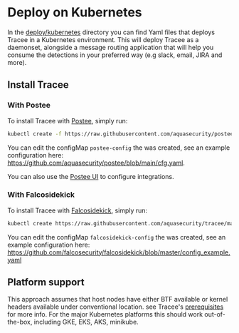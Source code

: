 # Deploy on Kubernetes

In the [deploy/kubernetes](https://github.com/aquasecurity/tracee/blob/main/deploy/kubernetes) directory you can find Yaml files that deploys Tracee in a Kubernetes environment. This will deploy Tracee as a daemonset, alongside a message routing application that will help you consume the detections in your preferred way (e.g slack, email, JIRA and more).

## Install Tracee

### With Postee

To install Tracee with [Postee](https://github.com/aquasecurity/postee), simply run:

``` bash
kubectl create -f https://raw.githubusercontent.com/aquasecurity/postee/main/deploy/kubernetes/postee.yaml https://raw.githubusercontent.com/aquasecurity/tracee/main/deploy/kubernetes/tracee-postee/tracee.yaml
```

You can edit the configMap `postee-config` the was created, see an example configuration here: https://github.com/aquasecurity/postee/blob/main/cfg.yaml.

You can also use the [Postee UI](https://github.com/aquasecurity/postee#postee-ui) to configure integrations.

### With Falcosidekick

To install Tracee with [Falcosidekick](https://github.com/falcosecurity/falcosidekick), simply run:

``` bash
kubectl create https://raw.githubusercontent.com/aquasecurity/tracee/main/deploy/kubernetes/tracee-falcosidekick/falcosidekick.yaml https://raw.githubusercontent.com/aquasecurity/tracee/main/deploy/kubernetes/tracee-falcosidekick/tracee.yaml
```

You can edit the configMap `falcosidekick-config` the was created, see an example configuration here: https://github.com/falcosecurity/falcosidekick/blob/master/config_example.yaml

## Platform support

This approach assumes that host nodes have either BTF available or kernel headers available under conventional location. see Tracee's [prerequisites](https://aquasecurity.github.io/tracee/dev/install/prerequisites/) for more info. For the major Kubernetes platforms this should work out-of-the-box, including GKE, EKS, AKS, minikube. 
